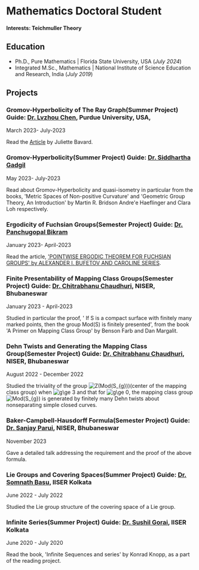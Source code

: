 # Mathematics Doctoral Student

#### Interests: Teichmuller Theory 

## Education
- Ph.D., Pure Mathematics | Florida State University, USA (_July 2024_)								       		
- Integrated M.Sc., Mathematics	| National Institute of Science Education and Research, India (_July 2019_)	 			        		





## Projects
### Gromov-Hyperbolicity of The Ray Graph(Summer Project) Guide: [Dr. Lvzhou Chen](https://lvzhouchen.github.io/), Purdue University, USA, 
March 2023- July-2023

Read the 
[Article](https://arxiv.org/pdf/1802.02715.pdf)
by Juliette Bavard. 




### Gromov-Hyperbolicity(Summer Project) Guide: [Dr. Siddhartha Gadgil](http://math.iisc.ernet.in/~gadgil/) 
May 2023- July-2023

Read about Gromov-Hyperbolicity and quasi-isometry in particular from the books, 'Metric Spaces of Non-positive Curvature' and 'Geometric Group Theory, An Introduction' by Martin R. Bridson Andre'e Haeflinger and Clara Loh respectively.

### Ergodicity of Fuchsian Groups(Semester Project) Guide: [Dr. Panchugopal Bikram](https://www.niser.ac.in/sms/professor/bikram)
January 2023- April-2023

Read the article, ['POINTWISE ERGODIC THEOREM FOR FUCHSIAN GROUPS' by ALEXANDER I. BUFETOV AND CAROLINE SERIES](https://arxiv.org/abs/1010.3362}).

### Finite Presentability of Mapping Class Groups(Semester Project) Guide: [Dr. Chitrabhanu Chaudhuri](http://www.niser.ac.in/~chitrabhanu/), NISER, Bhubaneswar
January 2023 - April-2023

Studied in particular the proof, ' If S is a compact surface with finitely many marked points, then the group Mod(S) is finitely presented', from the book 'A Primer on Mapping Class Group' by Benson Farb and Dan Margalit. 

### Dehn Twists and Generating the Mapping Class Group(Semester Project) Guide: [Dr. Chitrabhanu Chaudhuri](http://www.niser.ac.in/~chitrabhanu/), NISER, Bhubaneswar
August 2022 - December 2022

Studied the triviality of the group <img src="https://latex.codecogs.com/svg.image?Z(Mod(S_{g}))" title="Z(Mod(S_{g}))" />(center of the mapping class group) when <img src="https://latex.codecogs.com/svg.image?g\ge&space;3&space;" title="g\ge 3 " /> and that for <img src="https://latex.codecogs.com/svg.image?g\ge&space;0&space;" title="g\ge 0 " />, the mapping class group <img src="https://latex.codecogs.com/svg.image?Mod(S_{g})" title="Mod(S_{g})" /> is generated by finitely many Dehn twists about nonseparating simple closed curves.

### Baker-Campbell-Hausdorff Formula(Semester Project) Guide: [Dr. Sanjay Parui](https://www.niser.ac.in/sms/professor/parui), NISER, Bhubaneswar
November 2023 

Gave a detailed talk addressing the requirement and the proof of the above formula. 

### Lie Groups and Covering Spaces(Summer Project) Guide: [Dr. Somnath Basu](https://www.iiserkol.ac.in/web/en/people/faculty/dms/somnath-basu/), IISER Kolkata
June 2022 - July 2022

Studied the Lie group structure of the covering space of a Lie group.

### Infinite Series(Summer Project) Guide: [Dr. Sushil Gorai](https://www.iiserkol.ac.in/web/en/people/faculty/dms/sushil-gorai/), IISER Kolkata
June 2020 - July 2020

Read the book, 'Infinite Sequences and series' by Konrad Knopp, as a part of the reading project.







